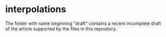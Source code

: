 # interpolations
The folder  with name beginning "draft" contains a recent incomplete draft of the article supported by the files in this repository.
